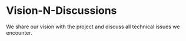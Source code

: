# Vision-N-Discussions
We share our vision with the project and discuss all technical issues we encounter. 
